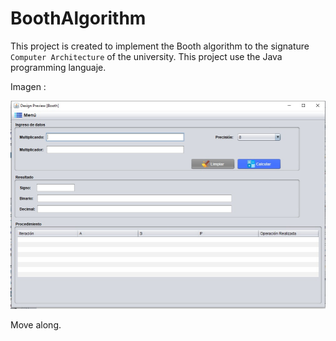 # BoothAlgorithm
This project is created to implement the Booth algorithm to the signature `Computer Architecture` of the university. This project use the Java programming languaje.

Imagen :

![Drag Racing](https://github.com/JonnHenry/BoothAlgorithm/blob/master/src/Imagenes/interfaz_1.jpeg)

Move along.
